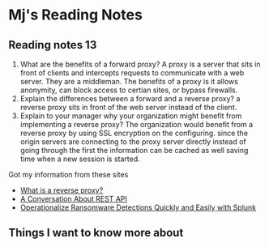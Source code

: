 # Mj's Reading Notes

## Reading notes 13

1. What are the benefits of a forward proxy? A proxy is a server that sits in front of clients and intercepts requests to communicate with a web server. They are a middleman. The benefits of a proxy is it allows anonymity, can block access to certian sites, or bypass firewalls.
2. Explain the differences between a forward and a reverse proxy? a reverse proxy sits in front of the web server instead of the client.  
3. Explain to your manager why your organization might benefit from implementing a reverse proxy? The organization would benefit from a reverse proxy by using SSL encryption on the configuring. since the origin servers are connecting to the proxy server directly instead of going through the first the information can be cached as well saving time when a new session is started. 


Got my information from these sites
- [What is a reverse proxy?](https://www.cloudflare.com/learning/cdn/glossary/reverse-proxy/)
- [A Conversation About REST API](https://gist.github.com/brookr/5977550)
- [Operationalize Ransomware Detections Quickly and Easily with Splunk](https://www.splunk.com/en_us/blog/industries/operationalize-ransomware-detections-quickly-and-easily-with-splunk.html)

## Things I want to know more about